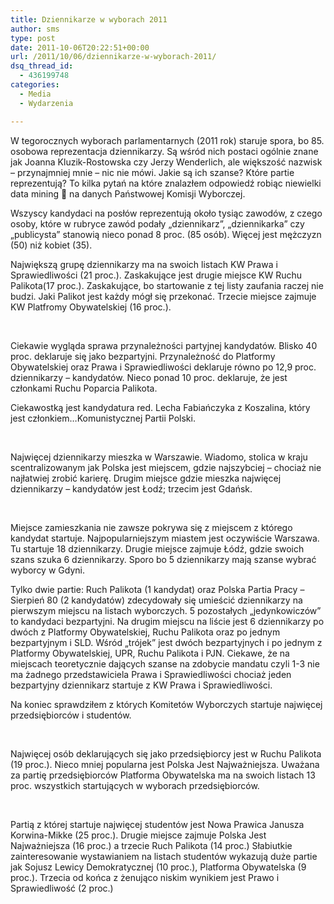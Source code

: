 ```yaml
---
title: Dziennikarze w wyborach 2011
author: sms
type: post
date: 2011-10-06T20:22:51+00:00
url: /2011/10/06/dziennikarze-w-wyborach-2011/
dsq_thread_id:
  - 436199748
categories:
  - Media
  - Wydarzenia

---
```

W tegorocznych wyborach parlamentarnych (2011 rok) staruje spora, bo 85. osobowa reprezentacja dziennikarzy. Są wśród nich postaci ogólnie znane jak Joanna Kluzik-Rostowska czy Jerzy Wenderlich, ale większość nazwisk &#8211; przynajmniej mnie &#8211; nic nie mówi. Jakie są ich szanse? Które partie reprezentują? To kilka pytań na które znalazłem odpowiedź robiąc niewielki data mining 🙂 na danych Państwowej Komisji Wyborczej.<!--more-->

Wszyscy kandydaci na posłów reprezentują około tysiąc zawodów, z czego osoby, które w rubryce zawód podały &#8222;dziennikarz&#8221;, &#8222;dziennikarka&#8221; czy &#8222;publicysta&#8221; stanowią nieco ponad 8 proc. (85 osób). Więcej jest mężczyzn (50) niż kobiet (35).

Największą grupę dziennikarzy ma na swoich listach KW Prawa i Sprawiedliwości (21 proc.). Zaskakujące jest drugie miejsce KW Ruchu Palikota(17 proc.). Zaskakujące, bo startowanie z tej listy zaufania raczej nie budzi. Jaki Palikot jest każdy mógł się przekonać. Trzecie miejsce zajmuje KW Platfromy Obywatelskiej (16 proc.).

&nbsp;
  


Ciekawie wygląda sprawa przynależności partyjnej kandydatów. Blisko 40 proc. deklaruje się jako bezpartyjni. Przynależność do Platformy Obywatelskiej oraz Prawa i Sprawiedliwości deklaruje równo po 12,9 proc. dziennikarzy &#8211; kandydatów. Nieco ponad 10 proc. deklaruje, że jest członkami Ruchu Poparcia Palikota.
  
Ciekawostką jest kandydatura red. Lecha Fabiańczyka z Koszalina, który jest członkiem&#8230;Komunistycznej Partii Polski.

&nbsp;
  


Najwięcej dziennikarzy mieszka w Warszawie. Wiadomo, stolica w kraju scentralizowanym jak Polska jest miejscem, gdzie najszybciej &#8211; chociaż nie najłatwiej zrobić karierę. Drugim miejsce gdzie mieszka najwięcej dziennikarzy &#8211; kandydatów jest Łodź; trzecim jest Gdańsk.

&nbsp;

Miejsce zamieszkania nie zawsze pokrywa się z miejscem z którego kandydat startuje. Najpopularniejszym miastem jest oczywiście Warszawa. Tu startuje 18 dziennikarzy. Drugie miejsce zajmuje Łódź, gdzie swoich szans szuka 6 dziennikarzy. Sporo bo 5 dziennikarzy mają szanse wybrać wyborcy w Gdyni.

Tylko dwie partie: Ruch Palikota (1 kandydat) oraz Polska Partia Pracy &#8211; Sierpień 80 (2 kandydatów) zdecydowały się umieścić dziennikarzy na pierwszym miejscu na listach wyborczych. 5 pozostałych &#8222;jedynkowiczów&#8221; to kandydaci bezpartyjni. Na drugim miejscu na liście jest 6 dziennikarzy po dwóch z Platformy Obywatelskiej, Ruchu Palikota oraz po jednym bezpartyjnym i SLD. Wśród &#8222;trójek&#8221; jest dwóch bezpartyjnych i po jednym z Platformy Obywatelskiej, UPR, Ruchu Palikota i PJN. Ciekawe, że na miejscach teoretycznie dających szanse na zdobycie mandatu czyli 1-3 nie ma żadnego przedstawiciela Prawa i Sprawiedliwości chociaż jeden bezpartyjny dziennikarz startuje z KW Prawa i Sprawiedliwości.

Na koniec sprawdziłem z których Komitetów Wyborczych startuje najwięcej przedsiębiorców i studentów.

&nbsp;

Najwięcej osób deklarujących się jako przedsiębiorcy jest w Ruchu Palikota (19 proc.). Nieco mniej popularna jest Polska Jest Najważniejsza. Uważana za partię przedsiębiorców Platforma Obywatelska ma na swoich listach 13 proc. wszystkich startujących w wyborach przedsiębiorców.

&nbsp;
  


Partią z której startuje najwięcej studentów jest Nowa Prawica Janusza Korwina-Mikke (25 proc.). Drugie miejsce zajmuje Polska Jest Najważniejsza (16 proc.) a trzecie Ruch Palikota (14 proc.) Słabiutkie zainteresowanie wystawianiem na listach studentów wykazują duże partie jak Sojusz Lewicy Demokratycznej (10 proc.), Platforma Obywatelska (9 proc.). Trzecia od końca z żenująco niskim wynikiem jest Prawo i Sprawiedliwość (2 proc.)

&nbsp;
